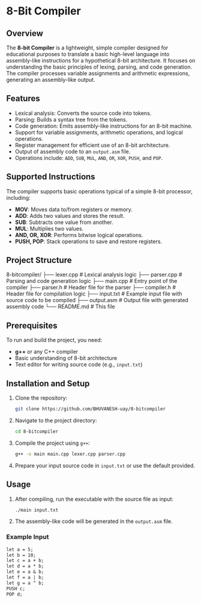# 8-Bit Compiler

## Overview
The **8-bit Compiler** is a lightweight, simple compiler designed for educational purposes to translate a basic high-level language into assembly-like instructions for a hypothetical 8-bit architecture. It focuses on understanding the basic principles of lexing, parsing, and code generation. The compiler processes variable assignments and arithmetic expressions, generating an assembly-like output.

## Features
- Lexical analysis: Converts the source code into tokens.
- Parsing: Builds a syntax tree from the tokens.
- Code generation: Emits assembly-like instructions for an 8-bit machine.
- Support for variable assignments, arithmetic operations, and logical operations.
- Register management for efficient use of an 8-bit architecture.
- Output of assembly code to an `output.asm` file.
- Operations include: `ADD`, `SUB`, `MUL`, `AND`, `OR`, `XOR`, `PUSH`, and `POP`.

## Supported Instructions
The compiler supports basic operations typical of a simple 8-bit processor, including:
- **MOV**: Moves data to/from registers or memory.
- **ADD**: Adds two values and stores the result.
- **SUB**: Subtracts one value from another.
- **MUL**: Multiplies two values.
- **AND, OR, XOR**: Performs bitwise logical operations.
- **PUSH, POP**: Stack operations to save and restore registers.

## Project Structure
8-bitcompiler/ ├── lexer.cpp # Lexical analysis logic ├── parser.cpp # Parsing and code generation logic ├── main.cpp # Entry point of the compiler ├── parser.h # Header file for the parser ├── compiler.h # Header file for compilation logic ├── input.txt # Example input file with source code to be compiled ├── output.asm # Output file with generated assembly code └── README.md # This file


## Prerequisites
To run and build the project, you need:
- **g++** or any C++ compiler
- Basic understanding of 8-bit architecture
- Text editor for writing source code (e.g., `input.txt`)

## Installation and Setup
1. Clone the repository:
    ```bash
    git clone https://github.com/BHUVANESH-uay/8-bitcompiler
    ```
2. Navigate to the project directory:
    ```bash
    cd 8-bitcompiler
    ```
3. Compile the project using `g++`:
    ```bash
    g++ -o main main.cpp lexer.cpp parser.cpp
    ```
4. Prepare your input source code in `input.txt` or use the default provided.

## Usage
1. After compiling, run the executable with the source file as input:
    ```bash
    ./main input.txt
    ```
2. The assembly-like code will be generated in the `output.asm` file.

### Example Input
```txt
let a = 5;
let b = 10;
let c = a + b;
let d = a * b;
let e = a & b;
let f = a | b;
let g = a ^ b;
PUSH c;
POP d;
